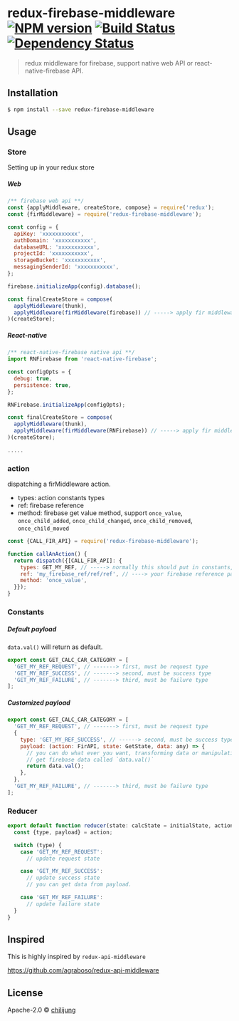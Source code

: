 # redux-firebase-middleware [![NPM version][npm-image]][npm-url] [![Build Status][travis-image]][travis-url] [![Dependency Status][daviddm-image]][daviddm-url]
> redux middleware for firebase, support native web API or react-native-firebase API.

## Installation

```sh
$ npm install --save redux-firebase-middleware
```

## Usage

### Store

Setting up in your redux store

##### Web

```js
/** firebase web api **/
const {applyMiddleware, createStore, compose} = require('redux');
const {firMiddleware} = require('redux-firebase-middleware');

const config = {
  apiKey: 'xxxxxxxxxxx',
  authDomain: 'xxxxxxxxxxx',
  databaseURL: 'xxxxxxxxxxx',
  projectId: 'xxxxxxxxxxx',
  storageBucket: 'xxxxxxxxxxx',
  messagingSenderId: 'xxxxxxxxxxx',
};

firebase.initializeApp(config).database();

const finalCreateStore = compose(
  applyMiddleware(thunk),
  applyMiddleware(firMiddleware(firebase)) // -----> apply fir middleware in redux store
)(createStore);

```

##### React-native

```js
/** react-native-firebase native api **/
import RNFirebase from 'react-native-firebase';

const configOpts = {
  debug: true,
  persistence: true,
};

RNFirebase.initializeApp(configOpts);

const finalCreateStore = compose(
  applyMiddleware(thunk),
  applyMiddleware(firMiddleware(RNFirebase)) // -----> apply fir middleware in redux store
)(createStore);

.....

```

### action

dispatching a firMiddleware action.

- types: action constants types
- ref: firebase reference
- method: firebase get value method, support `once_value`, `once_child_added`, `once_child_changed`, `once_child_removed`, `once_child_moved`

```js
const {CALL_FIR_API} = require('redux-firebase-middleware');

function callAnAction() {
  return dispatch({[CALL_FIR_API]: {
    types: GET_MY_REF, // -----> normally this should put in constants, see `constants`(next seciton) for more info
    ref: 'my_firebase_ref/ref/ref', // ----> your firebase reference path
    method: 'once_value',
  }});
}
```

### Constants

##### Default payload

`data.val()` will return as default.

```js
export const GET_CALC_CAR_CATEGORY = [
  'GET_MY_REF_REQUEST', // -------> first, must be request type
  'GET_MY_REF_SUCCESS', // -------> second, must be success type
  'GET_MY_REF_FAILURE', // -------> third, must be failure type
];
```

##### Customized payload

```js
export const GET_CALC_CAR_CATEGORY = [
  'GET_MY_REF_REQUEST', // -------> first, must be request type
  {
    type: 'GET_MY_REF_SUCCESS', // ------> second, must be success type
    payload: (action: FirAPI, state: GetState, data: any) => {
      // you can do what ever you want, transforming data or manipulating data .... etc
      // get firebase data called `data.val()`
      return data.val();
    },
  },
  'GET_MY_REF_FAILURE', // -------> third, must be failure type
];
```

### Reducer

```js
export default function reducer(state: calcState = initialState, action: FSA) {
  const {type, payload} = action;

  switch (type) {
    case 'GET_MY_REF_REQUEST':
      // update request state

    case 'GET_MY_REF_SUCCESS':
      // update success state
      // you can get data from payload.

    case 'GET_MY_REF_FAILURE':
      // update failure state
  }
}
```

## Inspired

This is highly inspired by `redux-api-middleware`

https://github.com/agraboso/redux-api-middleware

## License

Apache-2.0 © [chilijung](https://github.com/chilijung)


[npm-image]: https://badge.fury.io/js/redux-firebase-middleware.svg
[npm-url]: https://npmjs.org/package/redux-firebase-middleware
[travis-image]: https://travis-ci.org/Canner/redux-firebase-middleware.svg?branch=master
[travis-url]: https://travis-ci.org/Canner/redux-firebase-middleware
[daviddm-image]: https://david-dm.org/Canner/redux-firebase-middleware.svg?theme=shields.io
[daviddm-url]: https://david-dm.org/Canner/redux-firebase-middleware

